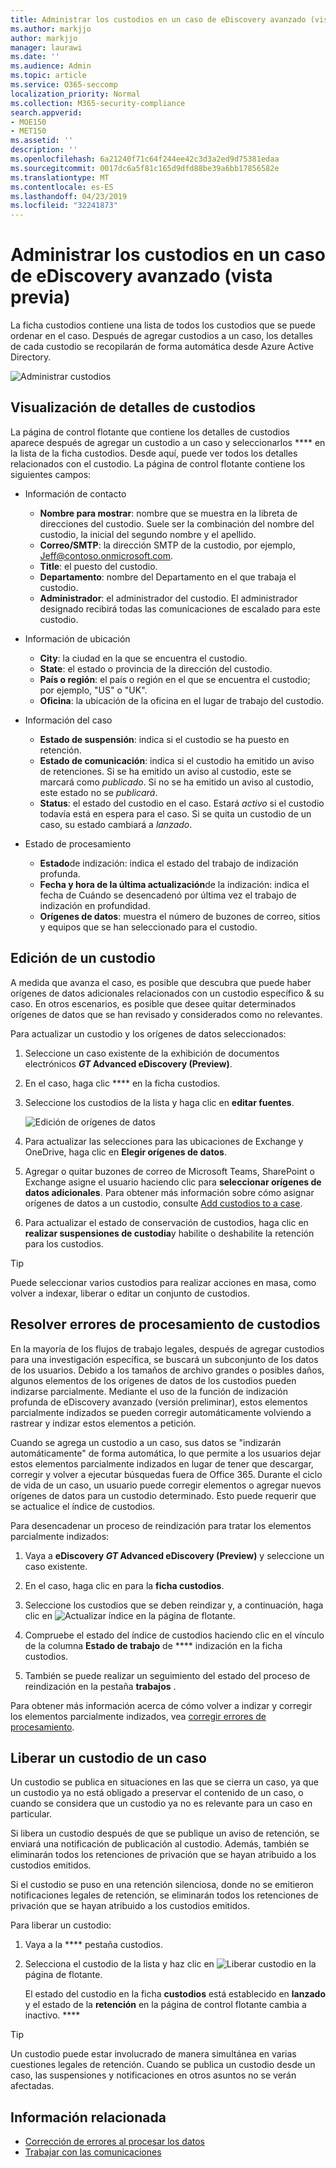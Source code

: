 ```yaml
---
title: Administrar los custodios en un caso de eDiscovery avanzado (vista previa)
ms.author: markjjo
author: markjjo
manager: laurawi
ms.date: ''
ms.audience: Admin
ms.topic: article
ms.service: O365-seccomp
localization_priority: Normal
ms.collection: M365-security-compliance
search.appverid:
- MOE150
- MET150
ms.assetid: ''
description: ''
ms.openlocfilehash: 6a21240f71c64f244ee42c3d3a2ed9d75381edaa
ms.sourcegitcommit: 0017dc6a5f81c165d9dfd88be39a6bb17856582e
ms.translationtype: MT
ms.contentlocale: es-ES
ms.lasthandoff: 04/23/2019
ms.locfileid: "32241873"
---
```

# <a name="manage-custodians-in-an-advanced-ediscovery-preview-case"></a>Administrar los custodios en un caso de eDiscovery avanzado (vista previa)

La ficha custodios contiene una lista de todos los custodios que se puede ordenar en el caso. Después de agregar custodios a un caso, los detalles de cada custodio se recopilarán de forma automática desde Azure Active Directory.

![Administrar custodios](../media/CustodianDetails.PNG)

## <a name="viewing-custodian-details"></a>Visualización de detalles de custodios

La página de control flotante que contiene los detalles de custodios aparece después de agregar un custodio a un caso y seleccionarlos **** en la lista de la ficha custodios. Desde aquí, puede ver todos los detalles relacionados con el custodio. La página de control flotante contiene los siguientes campos:

- Información de contacto

  - **Nombre para mostrar**: nombre que se muestra en la libreta de direcciones del custodio. Suele ser la combinación del nombre del custodio, la inicial del segundo nombre y el apellido.
  - **Correo/SMTP**: la dirección SMTP de la custodio, por ejemplo, Jeff@contoso.onmicrosoft.com.  
  - **Title**: el puesto del custodio.
  - **Departamento**: nombre del Departamento en el que trabaja el custodio.
  - **Administrador**: el administrador del custodio. El administrador designado recibirá todas las comunicaciones de escalado para este custodio.
  
- Información de ubicación

  - **City**: la ciudad en la que se encuentra el custodio.
  - **State**: el estado o provincia de la dirección del custodio.
  - **País o región**: el país o región en el que se encuentra el custodio; por ejemplo, "US" o "UK".
  - **Oficina**: la ubicación de la oficina en el lugar de trabajo del custodio.

- Información del caso

  - **Estado de suspensión**: indica si el custodio se ha puesto en retención. 
  - **Estado de comunicación**: indica si el custodio ha emitido un aviso de retenciones. Si se ha emitido un aviso al custodio, este se marcará como *publicado*. Si no se ha emitido un aviso al custodio, este estado no se *publicará*. 
  - **Status**: el estado del custodio en el caso. Estará *activo* si el custodio todavía está en espera para el caso. Si se quita un custodio de un caso, su estado cambiará a *lanzado*. 

- Estado de procesamiento

  - **Estado**de indización: indica el estado del trabajo de indización profunda.  
  - **Fecha y hora de la última actualización**de la indización: indica el fecha de Cuándo se desencadenó por última vez el trabajo de indización en profundidad.
  - **Orígenes de datos**: muestra el número de buzones de correo, sitios y equipos que se han seleccionado para el custodio.

## <a name="editing-a-custodian"></a>Edición de un custodio

A medida que avanza el caso, es posible que descubra que puede haber orígenes de datos adicionales relacionados con un custodio específico & su caso. En otros escenarios, es posible que desee quitar determinados orígenes de datos que se han revisado y considerados como no relevantes.

Para actualizar un custodio y los orígenes de datos seleccionados:

1. Seleccione un caso existente de la exhibición de documentos electrónicos **_GT_ Advanced eDiscovery (Preview)**.
  
2. En el caso, haga clic **** en la ficha custodios.
  
3. Seleccione los custodios de la lista y haga clic en **editar fuentes**.

    ![Edición de orígenes de datos](../media/EditCustodianDataSource.PNG)
  
4. Para actualizar las selecciones para las ubicaciones de Exchange y OneDrive, haga clic en **Elegir orígenes de datos**.
  
5. Agregar o quitar buzones de correo de Microsoft Teams, SharePoint o Exchange asigne el usuario haciendo clic para **seleccionar orígenes de datos adicionales**. Para obtener más información sobre cómo asignar orígenes de datos a un custodio, consulte [Add custodios to a case](add-custodians-to-case.md).
  
6. Para actualizar el estado de conservación de custodios, haga clic en **realizar suspensiones de custodia**y habilite o deshabilite la retención para los custodios.

> [!TIP]
> Puede seleccionar varios custodios para realizar acciones en masa, como volver a indexar, liberar o editar un conjunto de custodios.

## <a name="resolving-custodian-processing-errors"></a>Resolver errores de procesamiento de custodios

En la mayoría de los flujos de trabajo legales, después de agregar custodios para una investigación específica, se buscará un subconjunto de los datos de los usuarios. Debido a los tamaños de archivo grandes o posibles daños, algunos elementos de los orígenes de datos de los custodios pueden indizarse parcialmente. Mediante el uso de la función de indización profunda de eDiscovery avanzado (versión preliminar), estos elementos parcialmente indizados se pueden corregir automáticamente volviendo a rastrear y indizar estos elementos a petición. 

Cuando se agrega un custodio a un caso, sus datos se "indizarán automáticamente" de forma automática, lo que permite a los usuarios dejar estos elementos parcialmente indizados en lugar de tener que descargar, corregir y volver a ejecutar búsquedas fuera de Office 365. Durante el ciclo de vida de un caso, un usuario puede corregir elementos o agregar nuevos orígenes de datos para un custodio determinado. Esto puede requerir que se actualice el índice de custodios. 

Para desencadenar un proceso de reindización para tratar los elementos parcialmente indizados:

1. Vaya a **eDiscovery _GT_ Advanced eDiscovery (Preview)** y seleccione un caso existente.

2. En el caso, haga clic en para la **ficha custodios**. 

3. Seleccione los custodios que se deben reindizar y, a continuación, haga clic en ![Actualizar índice](../media/UpdateIndex.PNG) en la página de flotante.

4. Compruebe el estado del índice de custodios haciendo clic en el vínculo de la columna **Estado de trabajo** de **** indización en la ficha custodios.  

5. También se puede realizar un seguimiento del estado del proceso de reindización en la pestaña **trabajos** .

Para obtener más información acerca de cómo volver a indizar y corregir los elementos parcialmente indizados, vea [corregir errores de procesamiento](processing-data-for-case.md).

## <a name="releasing-a-custodian-from-a-case"></a>Liberar un custodio de un caso

Un custodio se publica en situaciones en las que se cierra un caso, ya que un custodio ya no está obligado a preservar el contenido de un caso, o cuando se considera que un custodio ya no es relevante para un caso en particular. 

Si libera un custodio después de que se publique un aviso de retención, se enviará una notificación de publicación al custodio. Además, también se eliminarán todos los retenciones de privación que se hayan atribuido a los custodios emitidos.

Si el custodio se puso en una retención silenciosa, donde no se emitieron notificaciones legales de retención, se eliminarán todos los retenciones de privación que se hayan atribuido a los custodios emitidos.  

Para liberar un custodio: 

1.  Vaya a la **** pestaña custodios.

2.  Selecciona el custodio de la lista y haz clic en ![Liberar custodio](../media/ReleaseCustodian.PNG) en la página de flotante.

    El estado del custodio en la ficha **custodios** está establecido en **lanzado** y el estado de la **retención** en la página de control flotante cambia a inactivo. **** 

> [!TIP]
> Un custodio puede estar involucrado de manera simultánea en varias cuestiones legales de retención. Cuando se publica un custodio desde un caso, las suspensiones y notificaciones en otros asuntos no se verán afectadas.

## <a name="related-information"></a>Información relacionada

 - [Corrección de errores al procesar los datos](error-remediation.md) 
- [Trabajar con las comunicaciones](managing-custodian-communications.md)
